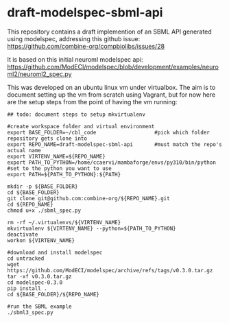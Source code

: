 # draft-modelspec-sbml-api
This repository contains a draft implemention of an SBML API generated using modelspec, addressing this github issue: 
https://github.com/combine-org/compbiolibs/issues/28

It is based on this initial neuroml modelspec api:
https://github.com/ModECI/modelspec/blob/development/examples/neuroml2/neuroml2_spec.py

This was developed on an ubuntu linux vm under virtualbox. The aim is to document setting up the vm from scratch using Vagrant,
but for now here are the setup steps from the point of having the vm running:

```
## todo: document steps to setup mkvirtualenv

#create workspace folder and virtual environment
export BASE_FOLDER=~/cbl_code                   #pick which folder repository gets clone into
export REPO_NAME=draft-modelspec-sbml-api       #must match the repo's actual name
export VIRTENV_NAME=${REPO_NAME}
export PATH_TO_PYTHON=/home/ccaervi/mambaforge/envs/py310/bin/python #set to the python you want to use
export PATH=${PATH_TO_PYTHON}:${PATH}

mkdir -p ${BASE_FOLDER}
cd ${BASE_FOLDER}
git clone git@github.com:combine-org/${REPO_NAME}.git
cd ${REPO_NAME}
chmod u+x ./sbml_spec.py

rm -rf ~/.virtualenvs/${VIRTENV_NAME}
mkvirtualenv ${VIRTENV_NAME} --python=${PATH_TO_PYTHON}
deactivate
workon ${VIRTENV_NAME}

#download and install modelspec
cd untracked
wget https://github.com/ModECI/modelspec/archive/refs/tags/v0.3.0.tar.gz
tar -xf v0.3.0.tar.gz
cd modelspec-0.3.0
pip install .
cd ${BASE_FOLDER}/${REPO_NAME}

#run the SBML example
./sbml3_spec.py
```